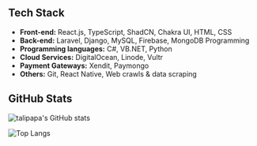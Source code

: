 ## Tech Stack
- **Front-end:** React.js, TypeScript, ShadCN, Chakra UI, HTML, CSS
- **Back-end:** Laravel, Django, MySQL, Firebase, MongoDB Programming 
- **Programming languages:** C#, VB.NET, Python
- **Cloud Services:** DigitalOcean, Linode, Vultr
- **Payment Gateways:** Xendit, Paymongo
- **Others:** Git, React Native, Web crawls & data scraping

## GitHub Stats

![talipapa's GitHub stats](https://github-readme-stats.vercel.app/api?username=talipapa&show_icons=true&theme=radical)

![Top Langs](https://github-readme-stats.vercel.app/api/top-langs/?username=anuraghazra&hide_progress=true)

